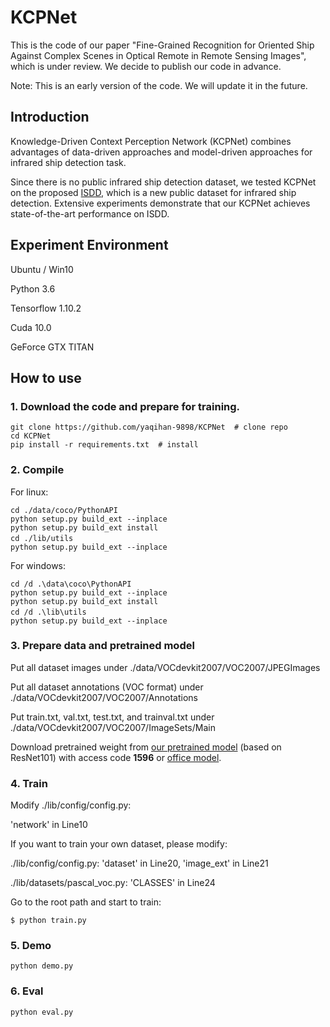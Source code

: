 # KCPNet

This is the code of our paper "Fine-Grained Recognition for Oriented Ship Against Complex Scenes in Optical Remote in Remote Sensing Images", which is under review. We decide to publish our code in advance.

Note: This is an early version of the code. We will update it in the future.


Introduction
--
Knowledge-Driven Context Perception Network (KCPNet) combines advantages of data-driven approaches and model-driven approaches for infrared ship detection task. 

Since there is no public infrared ship detection dataset, we tested KCPNet on the proposed [ISDD][1], which is a new public dataset for infrared ship detection. Extensive experiments demonstrate that our KCPNet achieves state-of-the-art performance on ISDD.

Experiment Environment
--
Ubuntu / Win10

Python 3.6

Tensorflow 1.10.2

Cuda 10.0

GeForce GTX TITAN


How to use
--

### 1. Download the code and prepare for training.

```
git clone https://github.com/yaqihan-9898/KCPNet  # clone repo
cd KCPNet
pip install -r requirements.txt  # install
```

### 2. Compile

For linux:
```
cd ./data/coco/PythonAPI
python setup.py build_ext --inplace
python setup.py build_ext install
cd ./lib/utils　　
python setup.py build_ext --inplace
```
For windows:
```
cd /d .\data\coco\PythonAPI
python setup.py build_ext --inplace
python setup.py build_ext install
cd /d .\lib\utils　　
python setup.py build_ext --inplace
```
### 3. Prepare data and pretrained model

Put all dataset images under ./data/VOCdevkit2007/VOC2007/JPEGImages

Put all dataset annotations (VOC format) under ./data/VOCdevkit2007/VOC2007/Annotations

Put train.txt, val.txt, test.txt, and trainval.txt under ./data/VOCdevkit2007/VOC2007/ImageSets/Main

Download pretrained weight from [our pretrained model][2] (based on ResNet101) with access code **1596** or [office model][3].

### 4. Train
Modify ./lib/config/config.py:

'network' in Line10

If you want to train your own dataset, please modify:

./lib/config/config.py: 'dataset' in Line20, 'image_ext' in Line21

./lib/datasets/pascal_voc.py: 'CLASSES' in Line24


Go to the root path and start to train:
```
$ python train.py
```


### 5. Demo
```
python demo.py
```

### 6. Eval
```
python eval.py
```


[1]:https://github.com/yaqihan-9898/ISDD
[2]: https://pan.baidu.com/s/1j-WRmj8da2yHsZP1odXfHg
[3]: https://github.com/tensorflow/models/tree/master/research/slim

